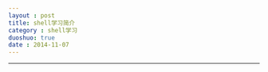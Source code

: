 ```yaml
---
layout : post
title: shell学习简介
category : shell学习
duoshuo: true
date : 2014-11-07
---
```


<!-- more -->

******


